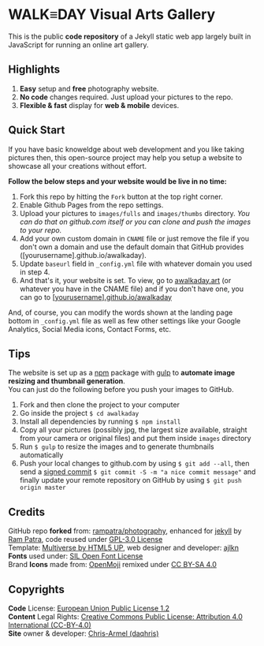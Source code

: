 # WALK≡DAY Visual Arts Gallery
This is the public __code repository__ of a Jekyll static web app largely built in JavaScript for running an online art gallery.

## Highlights
1. __Easy__ setup and __free__ photography website.
2. __No code__ changes required. Just upload your pictures to the repo.
3. __Flexible & fast__ display for __web & mobile__ devices.

## Quick Start
If you have basic knoweldge about web development and you like taking pictures then, this open-source project may help you setup a website to showcase
all your creations without effort.  

**Follow the below steps and your website would be live in no time:**

1. Fork this repo by hitting the `Fork` button at the top right corner.
2. Enable Github Pages from the repo settings.
3. Upload your pictures to `images/fulls` and `images/thumbs` directory. _You can do that on github.com itself or you can clone and push the images to your repo._
4. Add your own custom domain in `CNAME` file or just remove the file if you don't own a domain and use the default domain that GitHub provides ([yourusername].github.io/awalkaday).
5. Update `baseurl` field in `_config.yml` file with whatever domain you used in step 4.
6. And that's it, your website is set. To view, go to [awalkaday.art](https://awalkaday.art) (or whatever you have in the CNAME file) and if you don't have one, you can go to [[yourusername].github.io/awalkaday](https://yourusername.github.io/awalkaday)

And, of course, you can modify the words shown at the landing page bottom in `_config.yml` file as well as few other settings like your Google Analytics, Social Media icons, Contact Forms, etc.
 
## Tips
The website is set up as a [npm](https://www.npmjs.com) package with [gulp](https://gulpjs.com/) to __automate image resizing
and thumbnail generation__.   
You can just do the following before you push your images to GitHub.

1. Fork and then clone the project to your computer
2. Go inside the project `$ cd awalkaday`
3. Install all dependencies by running `$ npm install`
4. Copy all your pictures (possibly jpg, the largest size available, straight from your camera or original files) and put them inside `images` directory
5. Run `$ gulp` to resize the images and to generate thumbnails automatically
6. Push your local changes to github.com by using `$ git add --all`, then send a [signed commit](https://docs.github.com/en/github/authenticating-to-github/managing-commit-signature-verification/signing-commits) `$ git commit -S -m "a nice commit message"` and finally update your remote repository on GitHub by using `$ git push origin master`  

## Credits
GitHub repo __forked__ from: [rampatra/photography](https://github.com/rampatra/photography), enhanced for [jekyll](https://jekyllrb.com/) by [Ram  Patra](https://github.com/rampatra), code reused under [GPL-3.0 License](https://raw.githubusercontent.com/rampatra/photography/master/LICENSE)   
Template: [Multiverse by HTML5 UP](https://html5up.net/multiverse), web designer and developer: [ajlkn](https://aj.lkn.io/)  
__Fonts__ used under: [SIL Open Font License](https://raw.githubusercontent.com/daqhris/daqhris.github.io/master/style/font/license/OFL.txt)  
Brand __Icons__ made from: [OpenMoji](https://openmoji.org/about/) remixed under [CC BY-SA 4.0](https://creativecommons.org/licenses/by-sa/4.0/legalcode)  

## Copyrights  
__Code__ License: [European Union Public License 1.2](https://raw.githubusercontent.com/daqhris/awalkaday/master/LICENSE)  
__Content__ Legal Rights: [Creative Commons Public License: Attribution 4.0 International (CC-BY-4.0)](https://creativecommons.org/licenses/by/4.0/legalcode)  
__Site__ owner & developer: [Chris-Armel (daqhris)](https://daqhris.com)
